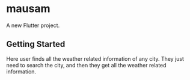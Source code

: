 # mausam

A new Flutter project.

## Getting Started

Here user finds all the weather related information of any city.
They just need to search the city, and then they get all the weather related information.
